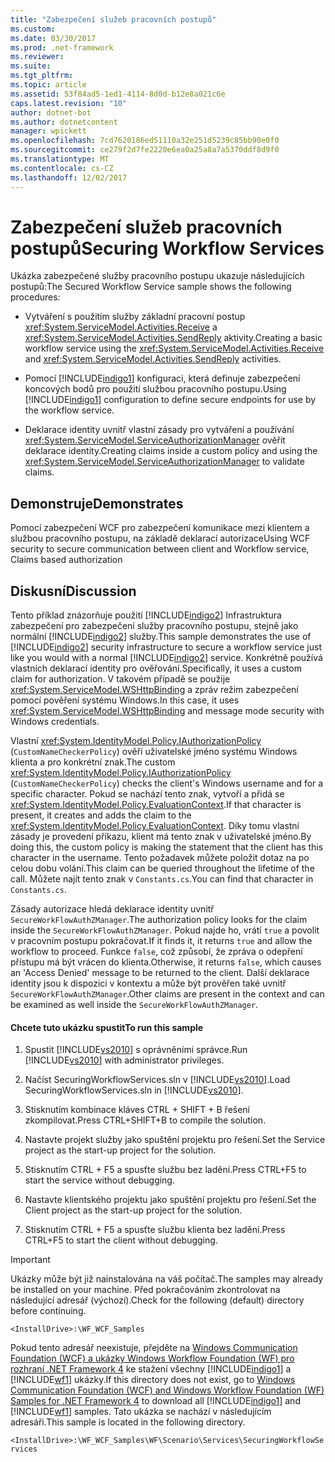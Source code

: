 ```yaml
---
title: "Zabezpečení služeb pracovních postupů"
ms.custom: 
ms.date: 03/30/2017
ms.prod: .net-framework
ms.reviewer: 
ms.suite: 
ms.tgt_pltfrm: 
ms.topic: article
ms.assetid: 53f84ad5-1ed1-4114-8d0d-b12e8a021c6e
caps.latest.revision: "10"
author: dotnet-bot
ms.author: dotnetcontent
manager: wpickett
ms.openlocfilehash: 7cd7620186ed51110a32e251d5239c85bb90e0f0
ms.sourcegitcommit: ce279f2d7fe2220e6ea0a25a8a7a5370ddf8d9f0
ms.translationtype: MT
ms.contentlocale: cs-CZ
ms.lasthandoff: 12/02/2017
---
```

# <a name="securing-workflow-services"></a><span data-ttu-id="26e04-102">Zabezpečení služeb pracovních postupů</span><span class="sxs-lookup"><span data-stu-id="26e04-102">Securing Workflow Services</span></span>
<span data-ttu-id="26e04-103">Ukázka zabezpečené služby pracovního postupu ukazuje následujících postupů:</span><span class="sxs-lookup"><span data-stu-id="26e04-103">The Secured Workflow Service sample shows the following procedures:</span></span>  
  
-   <span data-ttu-id="26e04-104">Vytváření s použitím služby základní pracovní postup <xref:System.ServiceModel.Activities.Receive> a <xref:System.ServiceModel.Activities.SendReply> aktivity.</span><span class="sxs-lookup"><span data-stu-id="26e04-104">Creating a basic workflow service using the <xref:System.ServiceModel.Activities.Receive> and <xref:System.ServiceModel.Activities.SendReply> activities.</span></span>  
  
-   <span data-ttu-id="26e04-105">Pomocí [!INCLUDE[indigo1](../../../../includes/indigo1-md.md)] konfiguraci, která definuje zabezpečení koncových bodů pro použití službou pracovního postupu.</span><span class="sxs-lookup"><span data-stu-id="26e04-105">Using [!INCLUDE[indigo1](../../../../includes/indigo1-md.md)] configuration to define secure endpoints for use by the workflow service.</span></span>  
  
-   <span data-ttu-id="26e04-106">Deklarace identity uvnitř vlastní zásady pro vytváření a používání <xref:System.ServiceModel.ServiceAuthorizationManager> ověřit deklarace identity.</span><span class="sxs-lookup"><span data-stu-id="26e04-106">Creating claims inside a custom policy and using the <xref:System.ServiceModel.ServiceAuthorizationManager> to validate claims.</span></span>  
  
## <a name="demonstrates"></a><span data-ttu-id="26e04-107">Demonstruje</span><span class="sxs-lookup"><span data-stu-id="26e04-107">Demonstrates</span></span>  
 <span data-ttu-id="26e04-108">Pomocí zabezpečení WCF pro zabezpečení komunikace mezi klientem a službou pracovního postupu, na základě deklarací autorizace</span><span class="sxs-lookup"><span data-stu-id="26e04-108">Using WCF security to secure communication between client and Workflow service, Claims based authorization</span></span>  
  
## <a name="discussion"></a><span data-ttu-id="26e04-109">Diskusní</span><span class="sxs-lookup"><span data-stu-id="26e04-109">Discussion</span></span>  
 <span data-ttu-id="26e04-110">Tento příklad znázorňuje použití [!INCLUDE[indigo2](../../../../includes/indigo2-md.md)] Infrastruktura zabezpečení pro zabezpečení služby pracovního postupu, stejně jako normální [!INCLUDE[indigo2](../../../../includes/indigo2-md.md)] služby.</span><span class="sxs-lookup"><span data-stu-id="26e04-110">This sample demonstrates the use of [!INCLUDE[indigo2](../../../../includes/indigo2-md.md)] security infrastructure to secure a workflow service just like you would with a normal [!INCLUDE[indigo2](../../../../includes/indigo2-md.md)] service.</span></span> <span data-ttu-id="26e04-111">Konkrétně používá vlastních deklarací identity pro ověřování.</span><span class="sxs-lookup"><span data-stu-id="26e04-111">Specifically, it uses a custom claim for authorization.</span></span> <span data-ttu-id="26e04-112">V takovém případě se použije <xref:System.ServiceModel.WSHttpBinding> a zpráv režim zabezpečení pomocí pověření systému Windows.</span><span class="sxs-lookup"><span data-stu-id="26e04-112">In this case, it uses <xref:System.ServiceModel.WSHttpBinding> and message mode security with Windows credentials.</span></span>  
  
 <span data-ttu-id="26e04-113">Vlastní <xref:System.IdentityModel.Policy.IAuthorizationPolicy> (`CustomNameCheckerPolicy`) ověří uživatelské jméno systému Windows klienta a pro konkrétní znak.</span><span class="sxs-lookup"><span data-stu-id="26e04-113">The custom <xref:System.IdentityModel.Policy.IAuthorizationPolicy> (`CustomNameCheckerPolicy`) checks the client's Windows username and for a specific character.</span></span> <span data-ttu-id="26e04-114">Pokud se nachází tento znak, vytvoří a přidá se <xref:System.IdentityModel.Policy.EvaluationContext>.</span><span class="sxs-lookup"><span data-stu-id="26e04-114">If that character is present, it creates and adds the claim to the <xref:System.IdentityModel.Policy.EvaluationContext>.</span></span> <span data-ttu-id="26e04-115">Díky tomu vlastní zásady je provedení příkazu, klient má tento znak v uživatelské jméno.</span><span class="sxs-lookup"><span data-stu-id="26e04-115">By doing this, the custom policy is making the statement that the client has this character in the username.</span></span> <span data-ttu-id="26e04-116">Tento požadavek můžete položit dotaz na po celou dobu volání.</span><span class="sxs-lookup"><span data-stu-id="26e04-116">This claim can be queried throughout the lifetime of the call.</span></span> <span data-ttu-id="26e04-117">Můžete najít tento znak v `Constants.cs`.</span><span class="sxs-lookup"><span data-stu-id="26e04-117">You can find that character in `Constants.cs`.</span></span>  
  
 <span data-ttu-id="26e04-118">Zásady autorizace hledá deklarace identity uvnitř `SecureWorkFlowAuthZManager`.</span><span class="sxs-lookup"><span data-stu-id="26e04-118">The authorization policy looks for the claim inside the `SecureWorkFlowAuthZManager`.</span></span> <span data-ttu-id="26e04-119">Pokud najde ho, vrátí `true` a povolit v pracovním postupu pokračovat.</span><span class="sxs-lookup"><span data-stu-id="26e04-119">If it finds it, it returns `true` and allow the workflow to proceed.</span></span> <span data-ttu-id="26e04-120">Funkce `false`, což způsobí, že zpráva o odepření přístupu má být vrácen do klienta.</span><span class="sxs-lookup"><span data-stu-id="26e04-120">Otherwise, it returns `false`, which causes an 'Access Denied' message to be returned to the client.</span></span> <span data-ttu-id="26e04-121">Další deklarace identity jsou k dispozici v kontextu a může být prověřen také uvnitř `SecureWorkFlowAuthZManager`.</span><span class="sxs-lookup"><span data-stu-id="26e04-121">Other claims are present in the context and can be examined as well inside the `SecureWorkFlowAuthZManager`.</span></span>  
  
#### <a name="to-run-this-sample"></a><span data-ttu-id="26e04-122">Chcete tuto ukázku spustit</span><span class="sxs-lookup"><span data-stu-id="26e04-122">To run this sample</span></span>  
  
1.  <span data-ttu-id="26e04-123">Spustit [!INCLUDE[vs2010](../../../../includes/vs2010-md.md)] s oprávněními správce.</span><span class="sxs-lookup"><span data-stu-id="26e04-123">Run [!INCLUDE[vs2010](../../../../includes/vs2010-md.md)] with administrator privileges.</span></span>  
  
2.  <span data-ttu-id="26e04-124">Načíst SecuringWorkflowServices.sln v [!INCLUDE[vs2010](../../../../includes/vs2010-md.md)].</span><span class="sxs-lookup"><span data-stu-id="26e04-124">Load SecuringWorkflowServices.sln in [!INCLUDE[vs2010](../../../../includes/vs2010-md.md)].</span></span>  
  
3.  <span data-ttu-id="26e04-125">Stisknutím kombinace kláves CTRL + SHIFT + B řešení zkompilovat.</span><span class="sxs-lookup"><span data-stu-id="26e04-125">Press CTRL+SHIFT+B to compile the solution.</span></span>  
  
4.  <span data-ttu-id="26e04-126">Nastavte projekt služby jako spuštění projektu pro řešení.</span><span class="sxs-lookup"><span data-stu-id="26e04-126">Set the Service project as the start-up project for the solution.</span></span>  
  
5.  <span data-ttu-id="26e04-127">Stisknutím CTRL + F5 a spusťte službu bez ladění.</span><span class="sxs-lookup"><span data-stu-id="26e04-127">Press CTRL+F5 to start the service without debugging.</span></span>  
  
6.  <span data-ttu-id="26e04-128">Nastavte klientského projektu jako spuštění projektu pro řešení.</span><span class="sxs-lookup"><span data-stu-id="26e04-128">Set the Client project as the start-up project for the solution.</span></span>  
  
7.  <span data-ttu-id="26e04-129">Stisknutím CTRL + F5 a spusťte službu klienta bez ladění.</span><span class="sxs-lookup"><span data-stu-id="26e04-129">Press CTRL+F5 to start the client without debugging.</span></span>  
  
> [!IMPORTANT]
>  <span data-ttu-id="26e04-130">Ukázky může být již nainstalována na váš počítač.</span><span class="sxs-lookup"><span data-stu-id="26e04-130">The samples may already be installed on your machine.</span></span> <span data-ttu-id="26e04-131">Před pokračováním zkontrolovat na následující adresář (výchozí).</span><span class="sxs-lookup"><span data-stu-id="26e04-131">Check for the following (default) directory before continuing.</span></span>  
>   
>  `<InstallDrive>:\WF_WCF_Samples`  
>   
>  <span data-ttu-id="26e04-132">Pokud tento adresář neexistuje, přejděte na [Windows Communication Foundation (WCF) a ukázky Windows Workflow Foundation (WF) pro rozhraní .NET Framework 4](http://go.microsoft.com/fwlink/?LinkId=150780) ke stažení všechny [!INCLUDE[indigo1](../../../../includes/indigo1-md.md)] a [!INCLUDE[wf1](../../../../includes/wf1-md.md)] ukázky.</span><span class="sxs-lookup"><span data-stu-id="26e04-132">If this directory does not exist, go to [Windows Communication Foundation (WCF) and Windows Workflow Foundation (WF) Samples for .NET Framework 4](http://go.microsoft.com/fwlink/?LinkId=150780) to download all [!INCLUDE[indigo1](../../../../includes/indigo1-md.md)] and [!INCLUDE[wf1](../../../../includes/wf1-md.md)] samples.</span></span> <span data-ttu-id="26e04-133">Tato ukázka se nachází v následujícím adresáři.</span><span class="sxs-lookup"><span data-stu-id="26e04-133">This sample is located in the following directory.</span></span>  
>   
>  `<InstallDrive>:\WF_WCF_Samples\WF\Scenario\Services\SecuringWorkflowServices`
